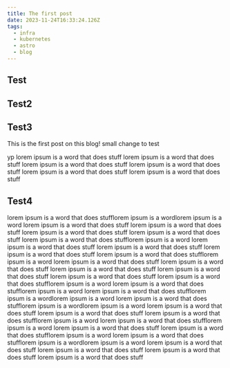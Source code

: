 ```yaml
---
title: The first post
date: 2023-11-24T16:33:24.126Z
tags:
  - infra
  - kubernetes
  - astro
  - blog
---
```

## Test

## Test2

## Test3

This is the first post on this blog!
small change to test

yp
lorem ipsum is a word that does stuff
lorem ipsum is a word that does stuff
lorem ipsum is a word that does stuff
lorem ipsum is a word that does stuff
lorem ipsum is a word that does stuff
lorem ipsum is a word that does stuff

## Test4

lorem ipsum is a word that does stufflorem ipsum is a wordlorem ipsum is a word
lorem ipsum is a word that does stuff
lorem ipsum is a word that does stuff
lorem ipsum is a word that does stuff
lorem ipsum is a word that does stuff
lorem ipsum is a word that does stufflorem ipsum is a word
lorem ipsum is a word that does stuff
lorem ipsum is a word that does stuff
lorem ipsum is a word that does stuff
lorem ipsum is a word that does stufflorem ipsum is a word
lorem ipsum is a word that does stuff
lorem ipsum is a word that does stuff
lorem ipsum is a word that does stuff
lorem ipsum is a word that does stuff
lorem ipsum is a word that does stuff
lorem ipsum is a word that does stufflorem ipsum is a word
lorem ipsum is a word that does stufflorem ipsum is a word
lorem ipsum is a word that does stufflorem ipsum is a wordlorem ipsum is a word
lorem ipsum is a word that does stufflorem ipsum is a wordlorem ipsum is a word
lorem ipsum is a word that does stuff
lorem ipsum is a word that does stuff
lorem ipsum is a word that does stufflorem ipsum is a word
lorem ipsum is a word that does stufflorem ipsum is a word
lorem ipsum is a word that does stuff
lorem ipsum is a word that does stufflorem ipsum is a word
lorem ipsum is a word that does stufflorem ipsum is a wordlorem ipsum is a word
lorem ipsum is a word that does stuff
lorem ipsum is a word that does stuff
lorem ipsum is a word that does stuff
lorem ipsum is a word that does stuff
